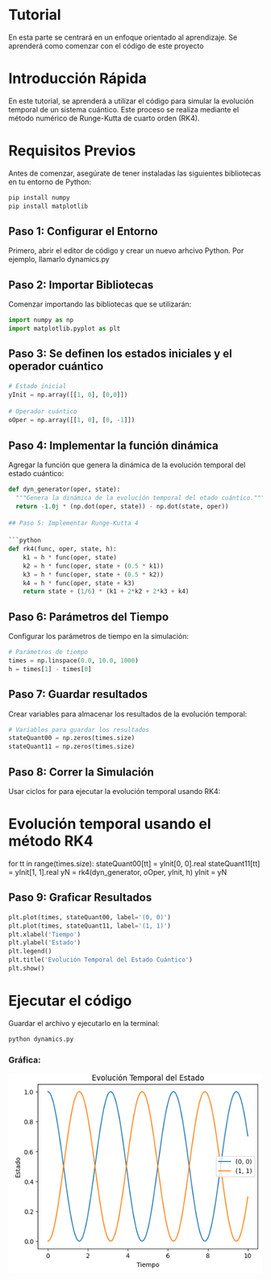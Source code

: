 # Tutorial

En esta parte se centrará en un enfoque orientado al aprendizaje. Se aprenderá como comenzar con el código de este proyecto

# Introducción Rápida

En este tutorial, se aprenderá a utilizar el código para simular la evolución temporal de un sistema cuántico. Este proceso se realiza mediante el método numérico de Runge-Kutta de cuarto orden (RK4).

# Requisitos Previos

Antes de comenzar, asegúrate de tener instaladas las siguientes bibliotecas en tu entorno de Python:

```python
pip install numpy 
pip install matplotlib
```

## Paso 1: Configurar el Entorno

Primero, abrir el editor de código y crear un nuevo arhcivo Python.
Por ejemplo, llamarlo dynamics.py

## Paso 2: Importar Bibliotecas

Comenzar importando las bibliotecas que se utilizarán:

```python
import numpy as np
import matplotlib.pyplot as plt
```

## Paso 3: Se definen los estados iniciales y el operador cuántico

```python
# Estado inicial
yInit = np.array([[1, 0], [0,0]])

# Operador cuántico
oOper = np.array([[1, 0], [0, -1]])
```
## Paso 4: Implementar la función dinámica

Agregar la función que genera la dinámica de la evolución temporal del estado cuántico:

```python
def dyn_generator(oper, state):
  """Genera la dinámica de la evolución temporal del etado cuántico."""
  return -1.0j * (np.dot(oper, state)) - np.dot(state, oper))

## Paso 5: Implementar Runge-Kutta 4

```python
def rk4(func, oper, state, h):
    k1 = h * func(oper, state)
    k2 = h * func(oper, state + (0.5 * k1))
    k3 = h * func(oper, state + (0.5 * k2))
    k4 = h * func(oper, state + k3)
    return state + (1/6) * (k1 + 2*k2 + 2*k3 + k4)
```

## Paso 6: Parámetros del Tiempo

Configurar los parámetros de tiempo en la simulación:

```python
# Parámetros de tiempo
times = np.linspace(0.0, 10.0, 1000)
h = times[1] - times[0]
```

## Paso 7: Guardar resultados

Crear variables para almacenar los resultados de la evolución temporal:

```python
# Variables para guardar los resultados
stateQuant00 = np.zeros(times.size)
stateQuant11 = np.zeros(times.size)
```

## Paso 8: Correr la Simulación

Usar ciclos for para ejecutar la evolución temporal usando RK4:
# Evolución temporal usando el método RK4
for tt in range(times.size):
    stateQuant00[tt] = yInit[0, 0].real
    stateQuant11[tt] = yInit[1, 1].real
    yN = rk4(dyn_generator, oOper, yInit, h)
    yInit = yN

## Paso 9: Graficar Resultados

```python
plt.plot(times, stateQuant00, label='(0, 0)')
plt.plot(times, stateQuant11, label='(1, 1)')
plt.xlabel('Tiempo')
plt.ylabel('Estado')
plt.legend()
plt.title('Evolución Temporal del Estado Cuántico')
plt.show()
```

# Ejecutar el código
Guardar el archivo y ejecutarlo en la terminal:
```python
python dynamics.py
```

### Gráfica: 
![Gráfica de la evolución temporal](Evolucion.png)
